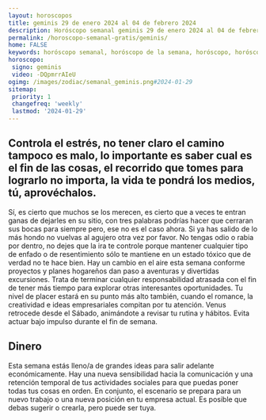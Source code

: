 ```yaml
---
layout: horoscopos
title: geminis 29 de enero 2024 al 04 de febrero 2024 
description: Horóscopo semanal geminis 29 de enero 2024 al 04 de febrero 2024. Controla el estrés, no tener claro el camino tampoco es malo, lo importante es saber cual es el fin de las cosas, el recorrido que tomes para lograrlo no importa, la vida te pondrá los medios, tú, aprovéchalos.
permalink: /horoscopo-semanal-gratis/geminis/
home: FALSE
keywords: horóscopo semanal, horóscopo de la semana, horóscopo, horóscopo gratis,horóscopos, horóscopo esperanza gracia, horoscopos geminis la semana, horóscopos gratis, Tarot, Astrologia, Zodíaco, geminis, horoscopo gratis, semanal
horoscopo:
 signo: geminis
 video: -DQpmrrAIeU
ogimg: /images/zodiac/semanal_geminis.png#2024-01-29
sitemap:
 priority: 1
 changefreq: 'weekly'
 lastmod: '2024-01-29'
---
```




## Controla el estrés, no tener claro el camino tampoco es malo, lo importante es saber cual es el fin de las cosas, el recorrido que tomes para lograrlo no importa, la vida te pondrá los medios, tú, aprovéchalos.

Sí, es cierto que muchos se los merecen, es cierto que a veces te entran ganas de dejarles en su sitio, con tres palabras podrías hacer que cerraran sus bocas para siempre pero, ese no es el caso ahora. Si ya has salido de lo más hondo no vuelvas al agujero otra vez por favor. 
 No tengas odio o rabia por dentro, no dejes que la ira te controle porque mantener cualquier tipo de enfado o de resentimiento sólo te mantiene en un estado tóxico que de verdad no te hace bien.
Hay un cambio en el aire esta semana conforme proyectos y planes hogareños dan paso a aventuras y divertidas excursiones. Trata de terminar cualquier responsabilidad atrasada con el fin de tener más tiempo para explorar otras interesantes oportunidades. Tu nivel de placer estará en su punto más alto también, cuando el romance, la creatividad e ideas empresariales compitan por tu atención. Venus retrocede desde el Sábado, animándote a revisar tu rutina y hábitos. Evita actuar bajo impulso durante el fin de semana.

## Dinero

Esta semana estás lleno/a de grandes ideas para salir adelante económicamente. Hay una nueva sensibilidad hacia la comunicación y una retención temporal de tus actividades sociales para que puedas poner todas tus cosas en orden. En conjunto, el escenario se prepara para un nuevo trabajo o una nueva posición en tu empresa actual. Es posible que debas sugerir o crearla, pero puede ser tuya.